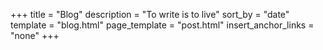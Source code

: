 +++
title = "Blog"
description = "To write is to live"
sort_by = "date"
template = "blog.html"
page_template = "post.html"
insert_anchor_links = "none"
+++